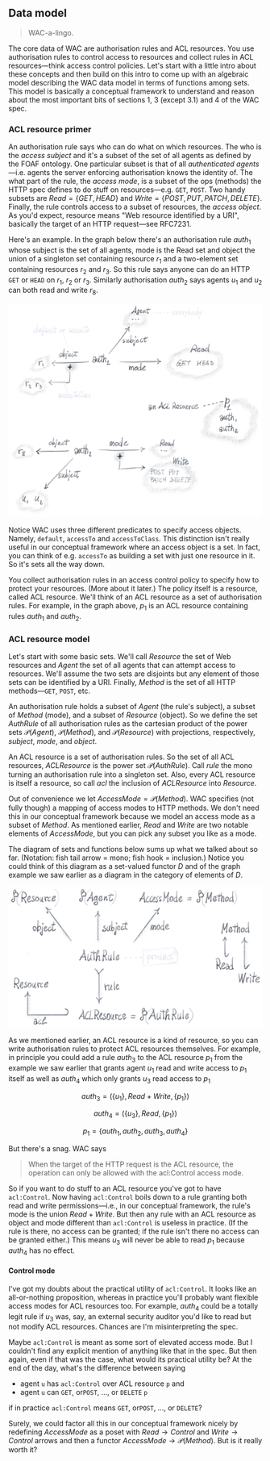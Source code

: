 Data model
----------
> WAC-a-lingo.

The core data of WAC are authorisation rules and ACL resources. You
use authorisation rules to control access to resources and collect
rules in ACL resources—think access control policies. Let's start
with a little intro about these concepts and then build on this intro
to come up with an algebraic model describing the WAC data model in
terms of functions among sets. This model is basically a conceptual
framework to understand and reason about the most important bits of
sections 1, 3 (except 3.1) and 4 of the WAC spec.

### ACL resource primer

An authorisation rule says who can do what on which resources. The
who is the *access subject* and it's a subset of the set of all agents
as defined by the FOAF ontology. One particular subset is that of all
*authenticated agents*—i.e. agents the server enforcing authorisation
knows the identity of. The what part of the rule, the *access mode*,
is a subset of the ops (methods) the HTTP spec defines to do stuff
on resources—e.g. `GET`, `POST`. Two handy subsets are
$Read = \lbrace GET, HEAD \rbrace$ and
$Write = \lbrace POST, PUT, PATCH, DELETE \rbrace$.
Finally, the rule controls access to a subset of resources, the
*access object*. As you'd expect, resource means "Web resource
identified by a URI", basically the target of an HTTP request—see
RFC7231.

Here's an example. In the graph below there's an authorisation rule
$auth_1$ whose subject is the set of all agents, mode is the Read
set and object the union of a singleton set containing resource $r_1$
and a two-element set containing resources $r_2$ and $r_3$. So this
rule says anyone can do an HTTP `GET` or `HEAD` on $r_1$, $r_2$ or
$r_3$. Similarly authorisation $auth_2$ says agents $u_1$ and $u_2$
can both read and write $r_8$.

![ACL resource example.][dia.example]

Notice WAC uses three different predicates to specify access objects.
Namely, `default`, `accessTo` and `accessToClass`. This distinction
isn't really useful in our conceptual framework where an access object
is a set. In fact, you can think of e.g. `accessTo` as building a set
with just one resource in it. So it's sets all the way down.

You collect authorisation rules in an access control policy to specify
how to protect your resources. (More about it later.) The policy itself
is a resource, called ACL resource. We'll think of an ACL resource
as a set of authorisation rules. For example, in the graph above, $p_1$
is an ACL resource containing rules $auth_1$ and $auth_2$.


### ACL resource model

Let's start with some basic sets. We'll call $Resource$ the set of
Web resources and $Agent$ the set of all agents that can attempt
access to resources. We'll assume the two sets are disjoints but any
element of those sets can be identified by a URI. Finally, $Method$
is the set of all HTTP methods—`GET`, `POST`, etc.

An authorisation rule holds a subset of $Agent$ (the rule's subject),
a subset of $Method$ (mode), and a subset of $Resource$ (object).
So we define the set $AuthRule$ of all authorisation rules as the
cartesian product of the power sets $\mathcal{P}(Agent)$, $\mathcal{P}(Method)$,
and $\mathcal{P}(Resource)$ with projections, respectively, $subject$,
$mode$, and $object$.

An ACL resource is a set of authorisation rules. So the set of all
ACL resources, $ACLResource$ is the power set $\mathcal{P}(AuthRule)$.
Call $rule$ the mono turning an authorisation rule into a singleton
set. Also, every ACL resource is itself a resource, so call $acl$
the inclusion of $ACLResource$ into $Resource$.

Out of convenience we let $AccessMode = \mathcal{P}(Method)$. WAC
specifies (not fully though) a mapping of access modes to HTTP methods.
We don't need this in our conceptual framework because we model an
access mode as a subset of $Method$. As mentioned earlier, $Read$
and $Write$ are two notable elements of $AccessMode$, but you can
pick any subset you like as a mode.

The diagram of sets and functions below sums up what we talked about
so far. (Notation: fish tail arrow = mono; fish hook = inclusion.)
Notice you could think of this diagram as a set-valued functor $D$
and of the graph example we saw earlier as a diagram in the category
of elements of $D$.

![ACL resource model.][dia.model]

As we mentioned earlier, an ACL resource is a kind of resource, so
you can write authorisation rules to protect ACL resources themselves.
For example, in principle you could add a rule $auth_3$ to the ACL
resource $p_1$ from the example we saw earlier that grants agent $u_1$
read and write access to $p_1$ itself as well as $auth_4$ which only
grants $u_3$ read access to $p_1$

```math
auth_3 = (\{ u_1 \}, Read + Write, \{ p_1 \})
```
```math
auth_4 = (\{ u_3 \}, Read, \{ p_1 \})
```
```math
p_1 = \{ auth_1, auth_2, auth_3, auth_4 \}
```

But there's a snag. WAC says

> When the target of the HTTP request is the ACL resource,
> the operation can only be allowed with the acl:Control access mode.

So if you want to do stuff to an ACL resource you've got to have
`acl:Control`. Now  having `acl:Control` boils down to a rule granting
both read and write permissions—i.e., in our conceptual framework,
the rule's mode is the union $Read + Write$. But then any rule with
an ACL resource as object and mode different than `acl:Control` is
useless in practice. (If the rule is there, no access can be granted;
if the rule isn't there no access can be granted either.) This means
$u_3$ will never be able to read $p_1$ because $auth_4$ has no effect.

#### Control mode
I've got my doubts about the practical utility of `acl:Control`. It
looks like an all-or-nothing proposition, whereas in practice you'll
probably want flexible access modes for ACL resources too. For example,
$auth_4$ could be a totally legit rule if $u_3$ was, say, an external
security auditor you'd like to read but not modify ACL resources.
Chances are I'm misinterpreting the spec.

Maybe `acl:Control` is meant as some sort of elevated access mode.
But I couldn't find any explicit mention of anything like that in
the spec. But then again, even if that was the case, what would its
practical utility be? At the end of the day, what's the difference
between saying

* agent `u` has `acl:Control` over ACL resource `p` and
* agent `u` can `GET`, or`POST`, …, or `DELETE` `p`

if in practice `acl:Control` means `GET`, or`POST`, …, or `DELETE`?

Surely, we could factor all this in our conceptual framework nicely
by redefining $AccessMode$ as a poset with $Read \rightarrow Control$
and $Write \rightarrow Control$ arrows and then a functor
$AccessMode \rightarrow \mathcal{P}(Method)$. But is it really worth
it?




[dia.example]: ./data-model-example.png
[dia.model]: ./data-model.png
